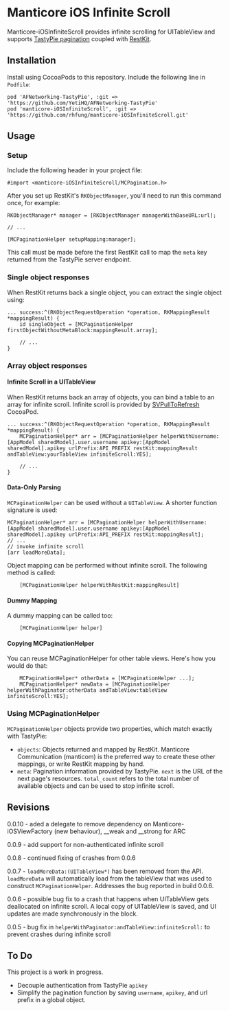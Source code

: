 Manticore iOS Infinite Scroll
=============================

Manticore-iOSInfiniteScroll provides infinite scrolling for UITableView and supports [TastyPie pagination](http://django-tastypie.readthedocs.org/en/latest/) coupled with [RestKit](http://restkit.org/).

Installation
------------

Install using CocoaPods to this repository. Include the following line in `Podfile`:

    pod 'AFNetworking-TastyPie', :git => 'https://github.com/YetiHQ/AFNetworking-TastyPie'
    pod 'manticore-iOSInfiniteScroll', :git => 'https://github.com/rhfung/manticore-iOSInfiniteScroll.git'

Usage
-----

### Setup

Include the following header in your project file:

    #import <manticore-iOSInfiniteScroll/MCPagination.h>

After you set up RestKit's `RKObjectManager`, you'll need to run this command once, for example:

    RKObjectManager* manager = [RKObjectManager managerWithBaseURL:url];

    // ...

    [MCPaginationHelper setupMapping:manager];

This call must be made before the first RestKit call to map the `meta` key returned from the TastyPie server endpoint.

### Single object responses

When RestKit returns back a single object, you can extract the single object using:

    ... success:^(RKObjectRequestOperation *operation, RKMappingResult *mappingResult) {
        id singleObject = [MCPaginationHelper firstObjectWithoutMetaBlock:mappingResult.array];

        // ...
    }

### Array object responses

#### Infinite Scroll in a UITableView

When RestKit returns back an array of objects, you can bind a table to an array for infinite scroll. Infinite scroll is provided by [SVPullToRefresh](https://github.com/samvermette/SVPullToRefresh) CocoaPod.

    ... success:^(RKObjectRequestOperation *operation, RKMappingResult *mappingResult) {
        MCPaginationHelper* arr = [MCPaginationHelper helperWithUsername:[AppModel sharedModel].user.username apikey:[AppModel sharedModel].apikey urlPrefix:API_PREFIX restKit:mappingResult andTableView:yourTableView infiniteScroll:YES];

        // ...
    }

#### Data-Only Parsing

`MCPaginationHelper` can be used without a `UITableView`. A shorter function signature is used:

    MCPaginationHelper* arr = [MCPaginationHelper helperWithUsername:[AppModel sharedModel].user.username apikey:[AppModel sharedModel].apikey urlPrefix:API_PREFIX restKit:mappingResult];
    // ...
    // invoke infinite scroll
    [arr loadMoreData];

Object mapping can be performed without infinite scroll. The following method is called:

        [MCPaginationHelper helperWithRestKit:mappingResult]

#### Dummy Mapping

A dummy mapping can be called too:

        [MCPaginationHelper helper]

#### Copying MCPaginationHelper

You can reuse MCPaginationHelper for other table views. Here's how you would do that:
    
        MCPaginationHelper* otherData = [MCPaginationHelper ...];
        MCPaginationHelper* newData = [MCPaginationHelper helperWithPaginator:otherData andTableView:tableView infiniteScroll:YES];

### Using MCPaginationHelper

`MCPaginationHelper` objects provide two properties, which match exactly with TastyPie:

* `objects`: Objects returned and mapped by RestKit. Manticore Communication (manticom) is the preferred way to create these other mappings, or write RestKit mapping by hand.
* `meta`: Pagination information provided by TastyPie. `next` is the URL of the next page's resources. `total_count` refers to the total number of available objects and can be used to stop infinite scroll.

Revisions
---------

0.0.10 - aded a delegate to remove dependency on Manticore-iOSViewFactory (new behaviour), __weak and __strong for ARC

0.0.9 - add support for non-authenticated infinite scroll

0.0.8 - continued fixing of crashes from 0.0.6

0.0.7 - `loadMoreData:(UITableView*)` has been removed from the API. `loadMoreData` will automatically load from the tableView that was used to construct `MCPaginationHelper`. Addresses the bug reported in build 0.0.6.

0.0.6 - possible bug fix to a crash that happens when UITableView gets deallocated on infinite scroll. A local copy of UITableView is saved, and UI updates are made synchronously in the block.

0.0.5 - bug fix in `helperWithPaginator:andTableView:infiniteScroll:` to prevent crashes during infinite scroll

To Do
-----

This project is a work in progress.

* Decouple authentication from TastyPie `apikey`
* Simplify the pagination function by saving `username`, `apikey`, and url prefix in a global object.

